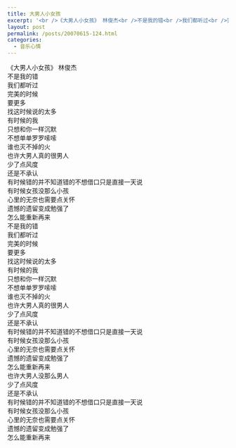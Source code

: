 ```yaml
---
title: 大男人小女孩
excerpt: '<br />《大男人小女孩》 林俊杰<br />不是我的错<br />我们都听过<br />完美的时候<br />要更多<br />找这时候说的太多<br />有时候的我<br />只想和你一样沉默<br />不想单单罗罗嗦嗦<br />谁也灭不掉的火<br />也许大男人真的很男人<br />少了点风度<br />还是不承认<br />有时候错的并不知道错的不想借口只是直接一天说<br />有时候女孩没那么小孩<br />心里的无奈也需要点关怀<br />遗憾的遗留变成勉强了<br />怎么能重新再来<br />不是我的错<br />我们都听过<br />完美的时候<br />要更多<br />找这时候说的太多<br />有时候的我<br />只想和你一样沉默<br />不想单单罗罗嗦嗦<br />谁也灭不掉的火<br />也许大男人真的很男人<br />少了点风度<br />还是不承认<br />有时候错的并不知道错的不想借口只是直接一天说<br />有时候女孩没那么小孩<br />心里的无奈也需要点关怀<br />遗憾的遗留变成勉强了<br />怎么能重新再来<br />也许大男人没那么男人<br />少了点风度<br />还是不承认<br />有时候错的并不知道错的不想借口只是直接一天说<br />有时候女孩没那么小孩<br />心里的无奈也需要点关怀<br />遗憾的遗留变成勉强了<br />怎么能重新再来'
layout: post
permalink: /posts/20070615-124.html
categories:
  - 音乐心情
---
```

《大男人小女孩》 林俊杰  
不是我的错  
我们都听过  
完美的时候  
要更多  
找这时候说的太多  
有时候的我  
只想和你一样沉默  
不想单单罗罗嗦嗦  
谁也灭不掉的火  
也许大男人真的很男人  
少了点风度  
还是不承认  
有时候错的并不知道错的不想借口只是直接一天说  
有时候女孩没那么小孩  
心里的无奈也需要点关怀  
遗憾的遗留变成勉强了  
怎么能重新再来  
不是我的错  
我们都听过  
完美的时候  
要更多  
找这时候说的太多  
有时候的我  
只想和你一样沉默  
不想单单罗罗嗦嗦  
谁也灭不掉的火  
也许大男人真的很男人  
少了点风度  
还是不承认  
有时候错的并不知道错的不想借口只是直接一天说  
有时候女孩没那么小孩  
心里的无奈也需要点关怀  
遗憾的遗留变成勉强了  
怎么能重新再来  
也许大男人没那么男人  
少了点风度  
还是不承认  
有时候错的并不知道错的不想借口只是直接一天说  
有时候女孩没那么小孩  
心里的无奈也需要点关怀  
遗憾的遗留变成勉强了  
怎么能重新再来